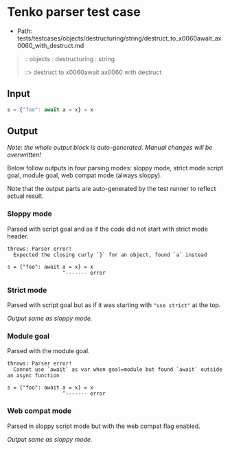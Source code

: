 # Tenko parser test case

- Path: tests/testcases/objects/destructuring/string/destruct_to_x0060await_ax0060_with_destruct.md

> :: objects : destructuring : string
>
> ::> destruct to x0060await ax0060 with destruct

## Input


`````js
s = {"foo": await a = x} = x
`````

## Output

_Note: the whole output block is auto-generated. Manual changes will be overwritten!_

Below follow outputs in four parsing modes: sloppy mode, strict mode script goal, module goal, web compat mode (always sloppy).

Note that the output parts are auto-generated by the test runner to reflect actual result.

### Sloppy mode

Parsed with script goal and as if the code did not start with strict mode header.

`````
throws: Parser error!
  Expected the closing curly `}` for an object, found `a` instead

s = {"foo": await a = x} = x
                  ^------- error
`````

### Strict mode

Parsed with script goal but as if it was starting with `"use strict"` at the top.

_Output same as sloppy mode._

### Module goal

Parsed with the module goal.

`````
throws: Parser error!
  Cannot use `await` as var when goal=module but found `await` outside an async function

s = {"foo": await a = x} = x
                  ^------- error
`````


### Web compat mode

Parsed in sloppy script mode but with the web compat flag enabled.

_Output same as sloppy mode._
